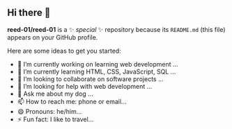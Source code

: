 ## Hi there 👋

**reed-01/reed-01** is a ✨ _special_ ✨ repository because its `README.md` (this file) appears on your GitHub profile.

Here are some ideas to get you started:

- 🔭 I’m currently working on learning web development ...
- 🌱 I’m currently learning HTML, CSS, JavaScript, SQL ...
- 👯 I’m looking to collaborate on software projects ...
- 🤔 I’m looking for help with web development ...
- 💬 Ask me about my dog ...
- 📫 How to reach me: phone or email...
- 😄 Pronouns: he/him...
- ⚡ Fun fact: I like to travel...
